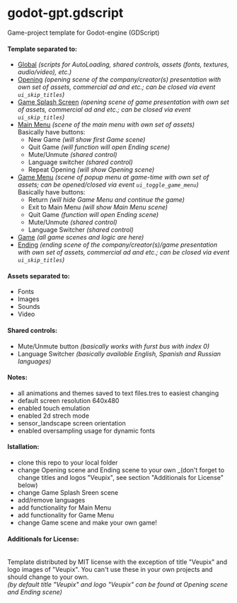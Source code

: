 # godot-gpt.gdscript
Game-project template for Godot-engine (GDScript)

#### Template separated to:
* [Global](0_Global) _(scripts for AutoLoading, shared controls, assets (fonts, textures, audio/video), etc.)_
* [Opening](1_Opening) _(opening scene of the company/creator(s) presentation with own set of assets, commercial ad and etc.; can be closed via event `ui_skip_titles`)_
* [Game Splash Screen](2_GameSplash) _(opening scene of game presentation with own set of assets, commercial ad and etc.; can be closed via event `ui_skip_titles`)_
* [Main Menu](3_MainMenu) _(scene of the main menu with own set of assets)_
<br/>  Basically have buttons:
  * New Game _(will show first Game scene)_
  * Quit Game _(will function will open Ending scene)_
  * Mute/Unmute _(shared control)_
  * Language switcher _(shared control)_
  * Repeat Opening _(will show Opening scene)_
* [Game Menu](4_GameMenu) _(scene of popup menu at game-time with own set of assets; can be opened/closed via event `ui_toggle_game_menu`)_
<br/>  Basically have buttons:
  * Return _(will hide Game Menu and continue the game)_
  * Exit to Main Menu _(will show Main Menu scene)_
  * Quit Game _(function will open Ending scene)_
  * Mute/Unmute _(shared control)_
  * Language Switcher _(shared control)_
* [Game](5_Game) _(all game scenes and logic are here)_
* [Ending](6_Ending) _(ending scene of the company/creator(s)/game presentation with own set of assets, commercial ad and etc.; can be closed via event `ui_skip_titles`)_


#### Assets separated to:
* Fonts
* Images
* Sounds
* Video

#### Shared controls:
* Mute/Unmute button _(basically works with furst bus with index 0)_
* Language Switcher _(basically available English, Spanish and Russian languages)_

#### Notes:
* all animations and themes saved to text files.tres to easiest changing
* default screen resolution 640x480
* enabled touch emulation
* enabled 2d strech mode
* sensor_landscape screen orientation
* enabled oversampling usage for dynamic fonts

#### Istallation:
* clone this repo to your local folder
* change Opening scene and Ending scene to your own _(don't forget to change titles and logos "Veupix", see section "Additionals for License" below)
* change Game Splash Sreen scene
* add/remove languages
* add functionality for Main Menu
* add functionality for Game Menu
* change Game scene and make your own game!

#### Additionals for License:
<br/>Template distributed by MIT license with the exception of title "Veupix" and logo images of "Veupix". You can't use these in your own projects and should change to your own.
<br/>_(by default title "Veupix" and logo "Veupix" can be found at Opening scene and Ending scene)_